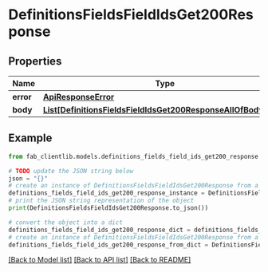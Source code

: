 # DefinitionsFieldsFieldIdsGet200Response


## Properties

Name | Type | Description | Notes
------------ | ------------- | ------------- | -------------
**error** | [**ApiResponseError**](ApiResponseError.md) |  | [optional] 
**body** | [**List[DefinitionsFieldsFieldIdsGet200ResponseAllOfBodyInner]**](DefinitionsFieldsFieldIdsGet200ResponseAllOfBodyInner.md) |  | [optional] 

## Example

```python
from fab_clientlib.models.definitions_fields_field_ids_get200_response import DefinitionsFieldsFieldIdsGet200Response

# TODO update the JSON string below
json = "{}"
# create an instance of DefinitionsFieldsFieldIdsGet200Response from a JSON string
definitions_fields_field_ids_get200_response_instance = DefinitionsFieldsFieldIdsGet200Response.from_json(json)
# print the JSON string representation of the object
print(DefinitionsFieldsFieldIdsGet200Response.to_json())

# convert the object into a dict
definitions_fields_field_ids_get200_response_dict = definitions_fields_field_ids_get200_response_instance.to_dict()
# create an instance of DefinitionsFieldsFieldIdsGet200Response from a dict
definitions_fields_field_ids_get200_response_from_dict = DefinitionsFieldsFieldIdsGet200Response.from_dict(definitions_fields_field_ids_get200_response_dict)
```
[[Back to Model list]](../README.md#documentation-for-models) [[Back to API list]](../README.md#documentation-for-api-endpoints) [[Back to README]](../README.md)


